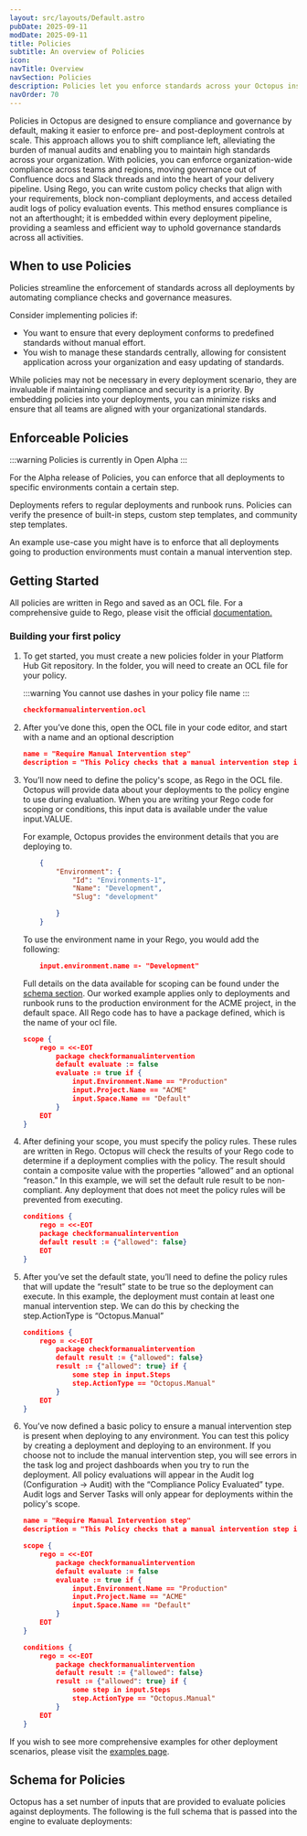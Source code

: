 ```yaml
---
layout: src/layouts/Default.astro
pubDate: 2025-09-11
modDate: 2025-09-11
title: Policies
subtitle: An overview of Policies
icon: 
navTitle: Overview
navSection: Policies
description: Policies let you enforce standards across your Octopus instance with ease. 
navOrder: 70
---
```


Policies in Octopus are designed to ensure compliance and governance by default, making it easier to enforce pre- and post-deployment controls at scale. This approach allows you to shift compliance left, alleviating the burden of manual audits and enabling you to maintain high standards across your organization. With policies, you can enforce organization-wide compliance across teams and regions, moving governance out of Confluence docs and Slack threads and into the heart of your delivery pipeline. Using Rego, you can write custom policy checks that align with your requirements, block non-compliant deployments, and access detailed audit logs of policy evaluation events. This method ensures compliance is not an afterthought; it is embedded within every deployment pipeline, providing a seamless and efficient way to uphold governance standards across all activities.

## When to use Policies

Policies streamline the enforcement of standards across all deployments by automating compliance checks and governance measures.

Consider implementing policies if:

- You want to ensure that every deployment conforms to predefined standards without manual effort.
- You wish to manage these standards centrally, allowing for consistent application across your organization and easy updating of standards.

While policies may not be necessary in every deployment scenario, they are invaluable if maintaining compliance and security is a priority. By embedding policies into your deployments, you can minimize risks and ensure that all teams are aligned with your organizational standards.

## Enforceable Policies

:::warning Policies is currently in Open Alpha
:::

For the Alpha release of Policies, you can enforce that all deployments to specific environments contain a certain step.

Deployments refers to regular deployments and runbook runs. Policies can verify the presence of built-in steps, custom step templates, and community step templates.

An example use-case you might have is to enforce that all deployments going to production environments must contain a manual intervention step.

## Getting Started

All policies are written in Rego and saved as an OCL file. For a comprehensive guide to Rego, please visit the official [documentation.](https://www.openpolicyagent.org/docs/policy-language)

### Building your first policy

1. To get started, you must create a new policies folder in your Platform Hub Git repository. In the folder, you will need to create an OCL file for your policy.

    :::warning You cannot use dashes in your policy file name :::

    ```JSON
    checkformanualintervention.ocl
    ```

2. After you’ve done this, open the OCL file in your code editor, and start with a name and an optional description

    ```JSON
    name = "Require Manual Intervention step"
    description = "This Policy checks that a manual intervention step isn't skipped when deploying to Production"
    ```

3. You’ll now need to define the policy's scope, as Rego in the OCL file. Octopus will provide data about your deployments to the policy engine to use during evaluation. When you are writing your Rego code for scoping or conditions, this input data is available under the value input.VALUE.

    For example, Octopus provides the environment details that you are deploying to.

    ```JSON
        {
            "Environment": {
                "Id": "Environments-1",
                "Name": "Development",
                "Slug": "development"

            }
        }
     ```

    To use the environment name in your Rego, you would add the following:

    ```JSON
        input.environment.name =- "Development"
    ```

    Full details on the data available for scoping can be found under the [schema section](#schema-for-policies).
    Our worked example applies only to deployments and runbook runs to the production environment for the ACME project, in the default space. All Rego code has to have a package defined, which is the name of your ocl file.

    ```JSON
    scope {
        rego = <<-EOT
            package checkformanualintervention 
            default evaluate := false
            evaluate := true if {
                input.Environment.Name == "Production"
                input.Project.Name == "ACME"
                input.Space.Name == "Default"
            }
        EOT
    }
    ```

4. After defining your scope, you must specify the policy rules. These rules are written in Rego. Octopus will check the results of your Rego code to determine if a deployment complies with the policy. The result should contain a composite value with the properties “allowed” and an optional “reason.” In this example, we will set the default rule result to be non-compliant. Any deployment that does not meet the policy rules will be prevented from executing.

    ```JSON
    conditions {
        rego = <<-EOT
        package checkformanualintervention
        default result := {"allowed": false}
        EOT
    }

    ```

5. After you’ve set the default state, you’ll need to define the policy rules that will update the “result” state to be true so the deployment can execute. In this example, the deployment must contain at least one manual intervention step. We can do this by checking the step.ActionType is “Octopus.Manual”

    ```JSON
    conditions {
        rego = <<-EOT
            package checkformanualintervention
            default result := {"allowed": false}
            result := {"allowed": true} if {
                some step in input.Steps
                step.ActionType == "Octopus.Manual"
            }
        EOT
    }
    ```

6. You’ve now defined a basic policy to ensure a manual intervention step is present when deploying to any environment. You can test this policy by creating a deployment and deploying to an environment. If you choose not to include the manual intervention step, you will see errors in the task log and project dashboards when you try to run the deployment. All policy evaluations will appear in the Audit log (Configuration → Audit) with the “Compliance Policy Evaluated” type. Audit logs and Server Tasks will only appear for deployments within the policy's scope.

    ```JSON
    name = "Require Manual Intervention step" 
    description = "This Policy checks that a manual intervention step isn't skipped when deploying to Production" 

    scope {
        rego = <<-EOT
            package checkformanualintervention 
            default evaluate := false
            evaluate := true if {
                input.Environment.Name == "Production"
                input.Project.Name == "ACME"
                input.Space.Name == "Default"
            }
        EOT
    } 

    conditions {
        rego = <<-EOT
            package checkformanualintervention
            default result := {"allowed": false}
            result := {"allowed": true} if {
                some step in input.Steps
                step.ActionType == "Octopus.Manual"
            }
        EOT
    }
    ```

If you wish to see more comprehensive examples for other deployment scenarios, please visit the [examples page](examples.md).

## Schema for Policies

Octopus has a set number of inputs that are provided to evaluate policies against deployments. The following is the full schema that is passed into the engine to evaluate deployments:
